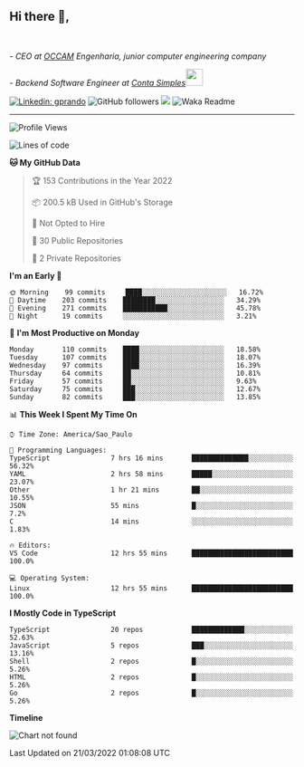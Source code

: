 <h2>Hi there  👋,</h2> </br>

<p><em>- CEO at <a href="https://occamengenharia.com/">OCCAM</a> Engenharia, junior computer engineering company
</em></p>

<p><em>- Backend Software Engineer at <a href="https://contasimples.com">Conta Simples</a><img src="https://media.giphy.com/media/WUlplcMpOCEmTGBtBW/giphy.gif" width="30"> 
</em></p>

[![Linkedin: gprando](https://img.shields.io/badge/-gprando-blue?style=flat-square&logo=Linkedin&logoColor=white&link=https://www.linkedin.com/in/gprando/)](https://www.linkedin.com/in/gprando)
![GitHub followers](https://img.shields.io/github/followers/gprando?label=Follow&style=social)
![](https://visitor-badge.glitch.me/badge?page_id=gprando.gprando)
![Waka Readme](https://github.com/gprando/gprando/workflows/Waka%20Readme/badge.svg)

---
<!--START_SECTION:waka-->
![Profile Views](http://img.shields.io/badge/Profile%20Views-1-blue)

![Lines of code](https://img.shields.io/badge/From%20Hello%20World%20I%27ve%20Written--4%20Million%20lines%20of%20code-blue)

**🐱 My GitHub Data** 

> 🏆 153 Contributions in the Year 2022
 > 
> 📦 200.5 kB Used in GitHub's Storage 
 > 
> 🚫 Not Opted to Hire
 > 
> 📜 30 Public Repositories 
 > 
> 🔑 2 Private Repositories  
 > 
**I'm an Early 🐤** 

```text
🌞 Morning    99 commits     ████░░░░░░░░░░░░░░░░░░░░░   16.72% 
🌆 Daytime    203 commits    ████████░░░░░░░░░░░░░░░░░   34.29% 
🌃 Evening    271 commits    ███████████░░░░░░░░░░░░░░   45.78% 
🌙 Night      19 commits     ░░░░░░░░░░░░░░░░░░░░░░░░░   3.21%

```
📅 **I'm Most Productive on Monday** 

```text
Monday       110 commits    ████░░░░░░░░░░░░░░░░░░░░░   18.58% 
Tuesday      107 commits    ████░░░░░░░░░░░░░░░░░░░░░   18.07% 
Wednesday    97 commits     ████░░░░░░░░░░░░░░░░░░░░░   16.39% 
Thursday     64 commits     ██░░░░░░░░░░░░░░░░░░░░░░░   10.81% 
Friday       57 commits     ██░░░░░░░░░░░░░░░░░░░░░░░   9.63% 
Saturday     75 commits     ███░░░░░░░░░░░░░░░░░░░░░░   12.67% 
Sunday       82 commits     ███░░░░░░░░░░░░░░░░░░░░░░   13.85%

```


📊 **This Week I Spent My Time On** 

```text
⌚︎ Time Zone: America/Sao_Paulo

💬 Programming Languages: 
TypeScript               7 hrs 16 mins       ██████████████░░░░░░░░░░░   56.32% 
YAML                     2 hrs 58 mins       █████░░░░░░░░░░░░░░░░░░░░   23.07% 
Other                    1 hr 21 mins        ██░░░░░░░░░░░░░░░░░░░░░░░   10.55% 
JSON                     55 mins             █░░░░░░░░░░░░░░░░░░░░░░░░   7.2% 
C                        14 mins             ░░░░░░░░░░░░░░░░░░░░░░░░░   1.83%

🔥 Editors: 
VS Code                  12 hrs 55 mins      █████████████████████████   100.0%

💻 Operating System: 
Linux                    12 hrs 55 mins      █████████████████████████   100.0%

```

**I Mostly Code in TypeScript** 

```text
TypeScript               20 repos            █████████████░░░░░░░░░░░░   52.63% 
JavaScript               5 repos             ███░░░░░░░░░░░░░░░░░░░░░░   13.16% 
Shell                    2 repos             █░░░░░░░░░░░░░░░░░░░░░░░░   5.26% 
HTML                     2 repos             █░░░░░░░░░░░░░░░░░░░░░░░░   5.26% 
Go                       2 repos             █░░░░░░░░░░░░░░░░░░░░░░░░   5.26%

```


**Timeline**

![Chart not found](https://raw.githubusercontent.com/gprando/gprando/master/charts/bar_graph.png) 


 Last Updated on 21/03/2022 01:08:08 UTC
<!--END_SECTION:waka-->